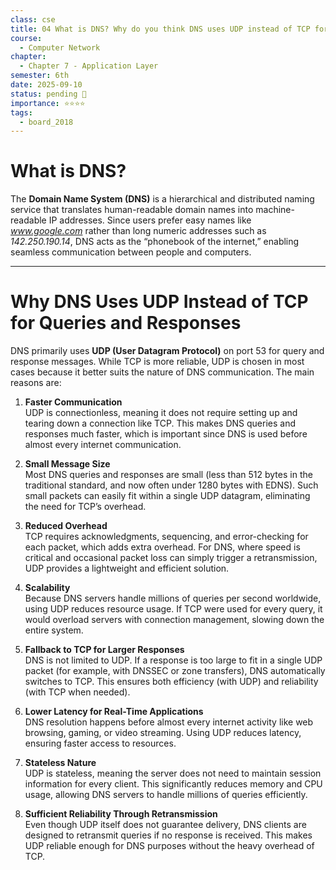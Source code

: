 ```yaml
---
class: cse
title: 04 What is DNS? Why do you think DNS uses UDP instead of TCP for its query and response messages?
course:
  - Computer Network
chapter:
  - Chapter 7 - Application Layer
semester: 6th
date: 2025-09-10
status: pending 🛑
importance: ⭐⭐⭐⭐
tags:
  - board_2018
---
```

# What is DNS?

The **Domain Name System (DNS)** is a hierarchical and distributed naming service that translates human-readable domain names into machine-readable IP addresses. Since users prefer easy names like _www.google.com_ rather than long numeric addresses such as _142.250.190.14_, DNS acts as the “phonebook of the internet,” enabling seamless communication between people and computers.

---

# Why DNS Uses UDP Instead of TCP for Queries and Responses

DNS primarily uses **UDP (User Datagram Protocol)** on port 53 for query and response messages. While TCP is more reliable, UDP is chosen in most cases because it better suits the nature of DNS communication. The main reasons are:

1. **Faster Communication**  
    UDP is connectionless, meaning it does not require setting up and tearing down a connection like TCP. This makes DNS queries and responses much faster, which is important since DNS is used before almost every internet communication.
    
2. **Small Message Size**  
    Most DNS queries and responses are small (less than 512 bytes in the traditional standard, and now often under 1280 bytes with EDNS). Such small packets can easily fit within a single UDP datagram, eliminating the need for TCP’s overhead.
    
3. **Reduced Overhead**  
    TCP requires acknowledgments, sequencing, and error-checking for each packet, which adds extra overhead. For DNS, where speed is critical and occasional packet loss can simply trigger a retransmission, UDP provides a lightweight and efficient solution.
    
4. **Scalability**  
    Because DNS servers handle millions of queries per second worldwide, using UDP reduces resource usage. If TCP were used for every query, it would overload servers with connection management, slowing down the entire system.
    
5. **Fallback to TCP for Larger Responses**  
    DNS is not limited to UDP. If a response is too large to fit in a single UDP packet (for example, with DNSSEC or zone transfers), DNS automatically switches to TCP. This ensures both efficiency (with UDP) and reliability (with TCP when needed).
    
6. **Lower Latency for Real-Time Applications**  
    DNS resolution happens before almost every internet activity like web browsing, gaming, or video streaming. Using UDP reduces latency, ensuring faster access to resources.
       
7. **Stateless Nature**  
    UDP is stateless, meaning the server does not need to maintain session information for every client. This significantly reduces memory and CPU usage, allowing DNS servers to handle millions of queries efficiently.
    
8. **Sufficient Reliability Through Retransmission**  
    Even though UDP itself does not guarantee delivery, DNS clients are designed to retransmit queries if no response is received. This makes UDP reliable enough for DNS purposes without the heavy overhead of TCP.